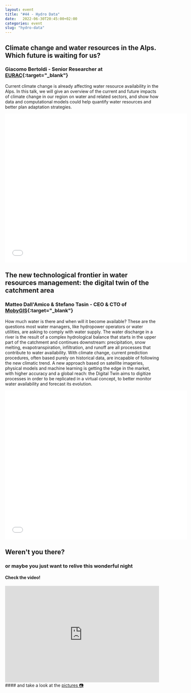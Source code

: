 ```yaml
---
layout: event
title: "#44 - Hydro Data"
date:   2022-06-30T20:45:00+02:00
categories: event
slug: "hydro-data"
---
```


## Climate change and water resources in the Alps. Which future is waiting for us?

### Giacomo Bertoldi - Senior Researcher at [EURAC](//www.eurac.edu/en/institutes-centers/institute-for-alpine-environment){:target="_blank"}

Current climate change is already affecting water resource availability in the Alps. In this talk, we will give an overview of the current and future impacts of climate change in our region on water and related sectors, and show how data and computational models could help quantify water resources and better plan adaptation strategies.

<iframe src="//www.slideshare.net/slideshow/embed_code/key/BOqhxGvbNR9OuZ" width="595" height="485" frameborder="0" marginwidth="0" marginheight="0" scrolling="no" allowfullscreen> </iframe>

## The new technological frontier in water resources management: the digital twin of the catchment area

### Matteo Dall'Amico & Stefano Tasin - CEO & CTO of [MobyGIS](//www.waterjade.com/en/mobygis-en/){:target="_blank"}

How much water is there and when will it become available? These are the questions most water managers, like hydropower operators or water utilities, are asking to comply with water supply. The water discharge in a river is the result of a complex hydrological balance that starts in the upper part of the catchment and continues downstream: precipitation, snow melting, evapotranspiration, infiltration, and runoff are all processes that contribute to water availability. With climate change, current prediction procedures, often based purely on historical data, are incapable of following the new climatic trend. A new approach based on satellite imageries, physical models and machine learning is getting the edge in the market, with higher accuracy and a global reach: the Digital Twin aims to digitize processes in order to be replicated in a virtual concept, to better monitor water availability and forecast its evolution.

<iframe src="//www.slideshare.net/slideshow/embed_code/key/mlIQgx4dleWRO0" width="595" height="485" frameborder="0" marginwidth="0" marginheight="0" scrolling="no" allowfullscreen> </iframe>

## Weren't you there?

### or maybe you just want to relive this wonderful night

<section class="fb-links">

#### Check the video!

<iframe width="100%" height="315" src="https://www.youtube.com/embed/ImMhdk7nfC8" frameborder="0" allow="accelerometer; autoplay; clipboard-write; encrypted-media; gyroscope; picture-in-picture" allowfullscreen></iframe>
#### and take a look at the <a id="fb_photo_album" class="btn-facebook" target="_blank" href="//bit.ly/ST44-p">pictures &#128247;</a>


</section>
